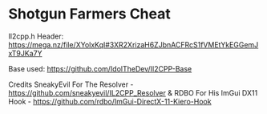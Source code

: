 # Shotgun Farmers Cheat

Il2cpp.h Header: https://mega.nz/file/XYolxKqI#3XR2XrizaH6ZJbnACFRcS1fVMEtYkEGGemJxT9JKa7Y

Base used: https://github.com/IdolTheDev/Il2CPP-Base

Credits
SneakyEvil For The Resolver - https://github.com/sneakyevil/IL2CPP_Resolver &
RDBO For His ImGui DX11 Hook - https://github.com/rdbo/ImGui-DirectX-11-Kiero-Hook
